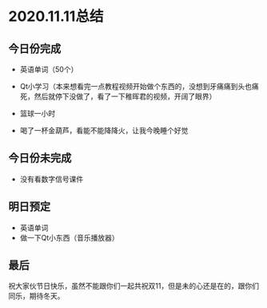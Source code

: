 # 2020.11.11总结



## 今日份完成

* 英语单词（50个）
* Qt小学习（本来想看完一点教程视频开始做个东西的，没想到牙痛痛到头也痛死，然后就停下没做了，看了一下稚晖君的视频，开阔了眼界）

* 篮球一小时

* 喝了一杯金葫芦，看能不能降降火，让我今晚睡个好觉

  

## 今日份未完成

* 没有看数字信号课件



## 明日预定

* 英语单词
* 做一下Qt小东西（音乐播放器）



## 最后

​	祝大家伙节日快乐，虽然不能跟你们一起共祝双11，但是未的心还是在的，跟你们同乐，期待冬天。